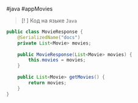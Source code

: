 #java #appMovies 

>[! ] Код на языке `Java`

```java
public class MovieResponse {  
    @SerializedName("docs")  
    private List<Movie> movies;  
  
    public MovieResponse(List<Movie> movies) {  
        this.movies = movies;  
    }  
  
    public List<Movie> getMovies() {  
        return movies;  
    }  
}
```
